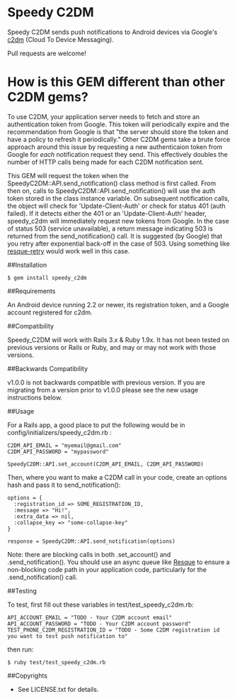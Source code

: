 # Speedy C2DM

Speedy C2DM sends push notifications to Android devices via Google's [c2dm](http://code.google.com/android/c2dm/index.html) (Cloud To Device Messaging).

Pull requests are welcome!

# How is this GEM different than other C2DM gems?

To use C2DM, your application server needs to fetch and store an authentication token from Google.  This token will periodically expire and the recommendation from Google is that "the server should store the token and have a policy to refresh it periodically."   Other C2DM gems take a brute force approach around this issue by requesting a new authenticaion token from Google for *each* notification request they send.  This effectively doubles the number of HTTP calls being made for each C2DM notification sent.

This GEM will request the token when the SpeedyC2DM::API.send_notification() class method is first called.  From then on, calls to SpeedyC2DM::API.send_notification() will use the auth token stored in the class instance variable.  On subsequent notification calls, the object will check for 'Update-Client-Auth' or check for status 401 (auth failed).  If it detects either the 401 or an 'Update-Client-Auth' header, speedy_c2dm will immediately request new tokens from Google.  In the case of status 503 (service unavailable), a return message indicating 503 is returned from the send_notification() call.  It is suggested (by Google) that you retry after exponential back-off in the case of 503.  Using something like [resque-retry](https://github.com/lantins/resque-retry) would work well in this case.

##Installation

    $ gem install speedy_c2dm
    
##Requirements

An Android device running 2.2 or newer, its registration token, and a Google account registered for c2dm.

##Compatibility

Speedy_C2DM will work with Rails 3.x & Ruby 1.9x.  It has not been tested on previous versions or Rails or Ruby, and may or may not work with those versions.

##Backwards Compatibility

v1.0.0 is not backwards compatible with previous version.  If you are migrating from a version prior to v1.0.0 please see the new usage instructions below.

##Usage

For a Rails app, a good place to put the following would be in config/initializers/speedy_c2dm.rb :

    C2DM_API_EMAIL = "myemail@gmail.com"
    C2DM_API_PASSWORD = "mypassword"

    SpeedyC2DM::API.set_account(C2DM_API_EMAIL, C2DM_API_PASSWORD)

Then, where you want to make a C2DM call in your code, create an options hash and pass it to send_notification():

    options = {
      :registration_id => SOME_REGISTRATION_ID,
      :message => "Hi!",
      :extra_data => nil,
      :collapse_key => "some-collapse-key"
    }

    response = SpeedyC2DM::API.send_notification(options)

Note:  there are blocking calls in both .set_account() and .send_notification().  You should use an async queue like [Resque](https://github.com/defunkt/resque) to ensure a non-blocking code path in your application code, particularly for the .send_notification() call.


##Testing

To test, first fill out these variables in test/test_speedy_c2dm.rb:

    API_ACCOUNT_EMAIL = "TODO - Your C2DM account email"
    API_ACCOUNT_PASSWORD = "TODO - Your C2DM account password"
    TEST_PHONE_C2DM_REGISTRATION_ID = "TODO - Some C2DM registration id you want to test push notification to"

then run:

  	$ ruby test/test_speedy_c2dm.rb

##Copyrights

* See LICENSE.txt for details.

